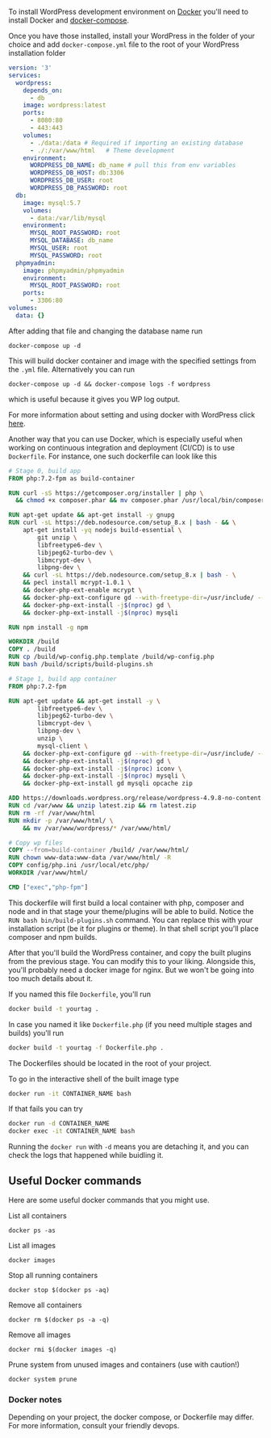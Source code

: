 To install WordPress development environment on [Docker](https://www.docker.com/) you'll need to install Docker and [docker-compose](https://docs.docker.com/compose/).

Once you have those installed, install your WordPress in the folder of your choice and add `docker-compose.yml` file to the root of your WordPress installation folder

```yml
version: '3'
services:
  wordpress:
    depends_on:
      - db
    image: wordpress:latest
    ports:
      - 8080:80
      - 443:443
    volumes:
      - ./data:/data # Required if importing an existing database
      - ./:/var/www/html   # Theme development
    environment:
      WORDPRESS_DB_NAME: db_name # pull this from env variables
      WORDPRESS_DB_HOST: db:3306
      WORDPRESS_DB_USER: root
      WORDPRESS_DB_PASSWORD: root
  db:
    image: mysql:5.7
    volumes:
      - data:/var/lib/mysql
    environment:
      MYSQL_ROOT_PASSWORD: root
      MYSQL_DATABASE: db_name
      MYSQL_USER: root
      MYSQL_PASSWORD: root
  phpmyadmin:
    image: phpmyadmin/phpmyadmin
    environment:
      MYSQL_ROOT_PASSWORD: root
    ports:
      - 3306:80
volumes:
  data: {}
```

After adding that file and changing the database name run

`docker-compose up -d`

This will build docker container and image with the specified settings from the `.yml` file. Alternatively you can run

`docker-compose up -d && docker-compose logs -f wordpress`

which is useful because it gives you WP log output.

For more information about setting and using docker with WordPress click [here](https://docs.docker.com/samples/wordpress/).

Another way that you can use Docker, which is especially useful when working on continuous integration and deployment (CI/CD) is to use `Dockerfile`. For instance, one such dockerfile can look like this

```dockerfile
# Stage 0, build app
FROM php:7.2-fpm as build-container

RUN curl -sS https://getcomposer.org/installer | php \
  && chmod +x composer.phar && mv composer.phar /usr/local/bin/composer

RUN apt-get update && apt-get install -y gnupg
RUN curl -sL https://deb.nodesource.com/setup_8.x | bash - && \
    apt-get install -yq nodejs build-essential \
        git unzip \
        libfreetype6-dev \
        libjpeg62-turbo-dev \
        libmcrypt-dev \
        libpng-dev \
    && curl -sL https://deb.nodesource.com/setup_8.x | bash - \
    && pecl install mcrypt-1.0.1 \
    && docker-php-ext-enable mcrypt \
    && docker-php-ext-configure gd --with-freetype-dir=/usr/include/ --with-jpeg-dir=/usr/include/ \
    && docker-php-ext-install -j$(nproc) gd \
    && docker-php-ext-install -j$(nproc) mysqli

RUN npm install -g npm

WORKDIR /build
COPY . /build
RUN cp /build/wp-config.php.template /build/wp-config.php
RUN bash /build/scripts/build-plugins.sh

# Stage 1, build app container
FROM php:7.2-fpm

RUN apt-get update && apt-get install -y \
        libfreetype6-dev \
        libjpeg62-turbo-dev \
        libmcrypt-dev \
        libpng-dev \
        unzip \
        mysql-client \
    && docker-php-ext-configure gd --with-freetype-dir=/usr/include/ --with-jpeg-dir=/usr/include/ \
    && docker-php-ext-install -j$(nproc) gd \
    && docker-php-ext-install -j$(nproc) iconv \
    && docker-php-ext-install -j$(nproc) mysqli \
    && docker-php-ext-install gd mysqli opcache zip

ADD https://downloads.wordpress.org/release/wordpress-4.9.8-no-content.zip /var/www/latest.zip
RUN cd /var/www && unzip latest.zip && rm latest.zip
RUN rm -rf /var/www/html
RUN mkdir -p /var/www/html/ \
    && mv /var/www/wordpress/* /var/www/html/

# Copy wp files
COPY --from=build-container /build/ /var/www/html/
RUN chown www-data:www-data /var/www/html/ -R
COPY config/php.ini /usr/local/etc/php/
WORKDIR /var/www/html/

CMD ["exec","php-fpm"]
```

This dockerfile will first build a local container with php, composer and node and in that stage your theme/plugins will be able to build. Notice the `RUN bash bin/build-plugins.sh` command. You can replace this with your installation script (be it for plugins or theme). In that shell script you'll place composer and npm builds.

After that you'll build the WordPress container, and copy the built plugins from the previous stage. You can modify this to your liking. Alongside this, you'll probably need a docker image for nginx. But we won't be going into too much details about it.

If you named this file `Dockerfile`, you'll run

```bash
docker build -t yourtag .
```

In case you named it like `Dockerfile.php` (if you need multiple stages and builds) you'll run

```bash
docker build -t yourtag -f Dockerfile.php .
```

The Dockerfiles should be located in the root of your project.

To go in the interactive shell of the built image type

```bash
docker run -it CONTAINER_NAME bash
```

If that fails you can try

```bash
docker run -d CONTAINER_NAME
docker exec -it CONTAINER_NAME bash
```

Running the `docker run` with `-d` means you are detaching it, and you can check the logs that happened while buidling it.

## Useful Docker commands

Here are some useful docker commands that you might use.

List all containers

`docker ps -as`

List all images

`docker images`

Stop all running containers

`docker stop $(docker ps -aq)`

Remove all containers

`docker rm $(docker ps -a -q)`

Remove all images

`docker rmi $(docker images -q)`

Prune system from unused images and containers (use with caution!)

`docker system prune`

### Docker notes

Depending on your project, the docker compose, or Dockerfile may differ. For more information, consult your friendly devops.
